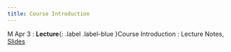 ```yaml
---
title: Course Introduction
---
```


M Apr 3
: **Lecture**{: .label .label-blue }Course Introduction
  : Lecture Notes, [Slides](https://docs.google.com/presentation/d/1_Qp3e4SwWRm46bqz7-QZBEvF8JrxcfaA/edit?usp=share_link&ouid=101757866260235503028&rtpof=true&sd=true)
